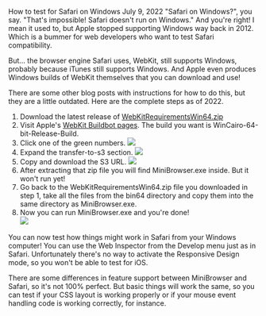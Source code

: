 
How to test for Safari on Windows
July 9, 2022
"Safari on Windows?", you say. "That's impossible! Safari doesn't run on Windows." And you're right! I mean it used to, but Apple stopped supporting Windows way back in 2012. Which is a bummer for web developers who want to test Safari compatibility.

But... the browser engine Safari uses, WebKit, still supports Windows, probably because iTunes still supports Windows. And Apple even produces Windows builds of WebKit themselves that you can download and use!

There are some other blog posts with instructions for how to do this, but they are a little outdated. Here are the complete steps as of 2022.


1. Download the latest release of [WebKitRequirementsWin64.zip](https://github.com/WebKitForWindows/WebKitRequirements/releases)
2. Visit Apple's [WebKit Buildbot pages](https://build.webkit.org/#/builders?tags=%2BWinCairo&tags=%2BRelease&tags=%2BBuild). The build you want is WinCairo-64-bit-Release-Build.
3. Click one of the green numbers.
![](https://james.darpinian.com/blog/assets/images/buildbot-1-9a279e66d481c9954bb5d0d9d0d87943.webp)
1. Expand the transfer-to-s3 section.
![](https://james.darpinian.com/blog/assets/images/buildbot-2-d61b5cdad19b1a7102b690801f4452a5.webp)
1. Copy and download the S3 URL.
![](https://james.darpinian.com/blog/assets/images/buildbot-3-1bdf1b4bc3d70100dd1616b738f9c5d4.webp)
1. After extracting that zip file you will find MiniBrowser.exe inside. But it won't run yet!
2. Go back to the WebKitRequirementsWin64.zip file you downloaded in step 1, take all the files from the bin64 directory and copy them into the same directory as MiniBrowser.exe.
3. Now you can run MiniBrowser.exe and you're done!  
![](https://james.darpinian.com/blog/assets/images/minibrowser-df224250658f7a0dbc7e188e4bf32633.webp)

You can now test how things might work in Safari from your Windows computer! You can use the Web Inspector from the Develop menu just as in Safari. Unfortunately there's no way to activate the Responsive Design mode, so you won't be able to test for iOS.

There are some differences in feature support between MiniBrowser and Safari, so it's not 100% perfect. But basic things will work the same, so you can test if your CSS layout is working properly or if your mouse event handling code is working correctly, for instance.

